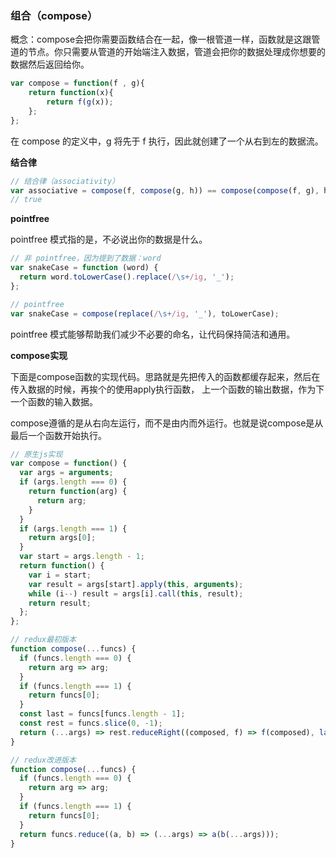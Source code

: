 ### 组合（compose）

概念：compose会把你需要函数结合在一起，像一根管道一样，函数就是这跟管道的节点。你只需要从管道的开始端注入数据，管道会把你的数据处理成你想要的数据然后返回给你。

```javascript
var compose = function(f , g){
    return function(x){
        return f(g(x));
    };
};
```

在 compose 的定义中，g 将先于 f 执行，因此就创建了一个从右到左的数据流。

**结合律**
```javascript
// 结合律（associativity）
var associative = compose(f, compose(g, h)) == compose(compose(f, g), h);
// true
```

**pointfree**

pointfree 模式指的是，不必说出你的数据是什么。
```javascript
// 非 pointfree，因为提到了数据：word
var snakeCase = function (word) {
  return word.toLowerCase().replace(/\s+/ig, '_');
};

// pointfree
var snakeCase = compose(replace(/\s+/ig, '_'), toLowerCase);
```
pointfree 模式能够帮助我们减少不必要的命名，让代码保持简洁和通用。

**compose实现**

下面是compose函数的实现代码。思路就是先把传入的函数都缓存起来，然后在传入数据的时候，再挨个的使用apply执行函数， 上一个函数的输出数据，作为下一个函数的输入数据。

compose遵循的是从右向左运行，而不是由内而外运行。也就是说compose是从最后一个函数开始执行。
```javascript
// 原生js实现
var compose = function() {
  var args = arguments;
  if (args.length === 0) {
    return function(arg) {
      return arg;
    }
  }
  if (args.length === 1) {
    return args[0];
  }
  var start = args.length - 1;
  return function() {
    var i = start;
    var result = args[start].apply(this, arguments);
    while (i--) result = args[i].call(this, result);
    return result;
  };
};

// redux最初版本
function compose(...funcs) {
  if (funcs.length === 0) {
    return arg => arg;
  }
  if (funcs.length === 1) {
    return funcs[0];
  }
  const last = funcs[funcs.length - 1];
  const rest = funcs.slice(0, -1);
  return (...args) => rest.reduceRight((composed, f) => f(composed), last(...args));
}

// redux改进版本
function compose(...funcs) {
  if (funcs.length === 0) {
    return arg => arg;
  }
  if (funcs.length === 1) {
    return funcs[0];
  }
  return funcs.reduce((a, b) => (...args) => a(b(...args)));
}
```
